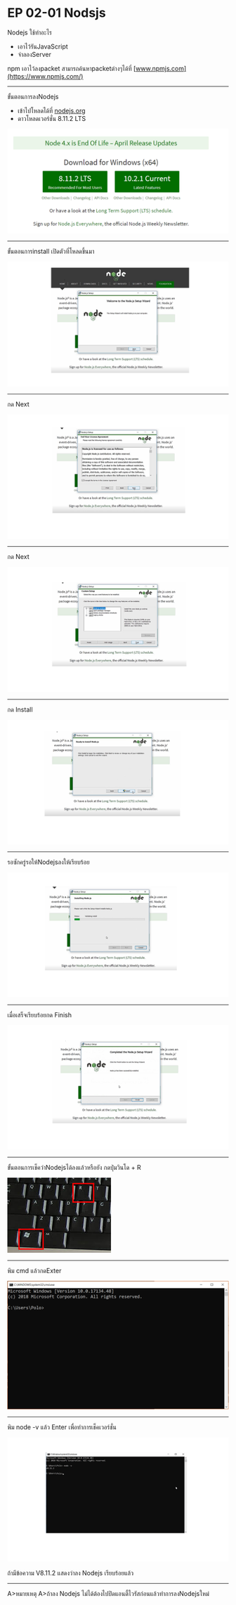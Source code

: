 # EP 02-01  Nodsjs
Nodejs ใช้ทำอะไร

* เอาไว้รันJavaScript
* จำลองServer 

npm เอาไว้ลงpacket สามารถค้นหาpacketต่างๆได้ที่ [www.npmjs.com](https://www.npmjs.com/)

* * *

ขั้นตอนการลงNodejs

* เข้าไปโหลดได้ที่ [nodejs.org](https://nodejs.org/en/)
* ดาวโหลดเวอร์ชั่น 8.11.2 LTS

![](images/EP02-01nodejs/1.png)  

* * *

ขั้นตอนการinstall
เปิดตัวที่โหลดขึ้นมา

![](images/EP02-01nodejs/2.png)

* * *

กด Next

![](images/EP02-01nodejs/3.png)

* * *

กด Next

![](images/EP02-01nodejs/4.png)  

* * *

กด Install

![](images/EP02-01nodejs/5.png)

* * *

รอซักครู่รอให้Nodejsลงให้เรียบร้อย

![](images/EP02-01nodejs/6.png)

* * *

เมื่อเสร็จเรียบร้อยกด Finish 

![](images/EP02-01nodejs/7.png)

* * *

ขั้นตอนการเช็คว่าNodejsได้ลงแล้วหรือยัง
กดปุ่มวินโด + R  

![](images/EP02-01nodejs/12.jpg)

* * *

พิม cmd แล้วกดExter

![](images/EP02-01nodejs/13.png)

* * *

พิม node -v แล้ว Enter เพื่อทำการเช็คเวอร์ชั่น

![](images/EP02-01nodejs/9.png)

ถ้ามีข้อความ V8.11.2 แสดงว่าลง Nodejs เรียบร้อยแล้ว

* * *

A>หมายเหตุ
A>ถ้าลง Nodejs ไม่ได้ต้องไปปิดแอนตี้ไวรัสก่อนแล้วทำการลงNodejsใหม่